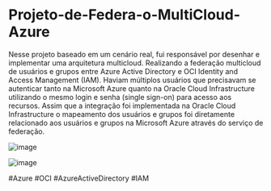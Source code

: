 # Projeto-de-Federa-o-MultiCloud-Azure
Nesse projeto baseado em um cenário real, fui responsável por desenhar e implementar uma arquitetura multicloud. Realizando a federação multicloud de usuários e grupos entre Azure Active Directory e OCI Identity and Access Management (IAM).
Haviam múltiplos usuários que precisavam se autenticar tanto na Microsoft Azure quanto na Oracle Cloud Infrastructure utilizando o mesmo login e senha (single sign-on) para acesso aos recursos. Assim que a integração foi implementada na Oracle Cloud Infrastructure o mapeamento dos usuários e grupos foi diretamente relacionado aos usuários e grupos na Microsoft Azure através do serviço de federação.

![image](https://github.com/user-attachments/assets/81a40457-bb5d-4c23-9535-a2ea33ed7c4f)

![image](https://github.com/user-attachments/assets/aa90973e-c097-4d63-9cc7-a29365bb578f)

#Azure #OCI #AzureActiveDirectory #IAM
